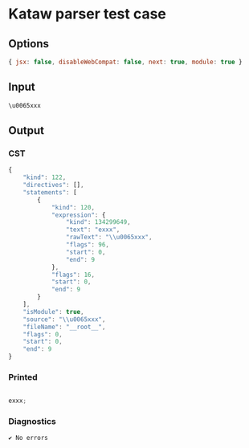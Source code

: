 # Kataw parser test case

## Options

`````js
{ jsx: false, disableWebCompat: false, next: true, module: true }
`````

## Input

`````js
\u0065xxx
`````

## Output

### CST

```javascript
{
    "kind": 122,
    "directives": [],
    "statements": [
        {
            "kind": 120,
            "expression": {
                "kind": 134299649,
                "text": "exxx",
                "rawText": "\\u0065xxx",
                "flags": 96,
                "start": 0,
                "end": 9
            },
            "flags": 16,
            "start": 0,
            "end": 9
        }
    ],
    "isModule": true,
    "source": "\\u0065xxx",
    "fileName": "__root__",
    "flags": 0,
    "start": 0,
    "end": 9
}
```

### Printed

```javascript

exxx;
```

### Diagnostics

```javascript
✔ No errors
```

